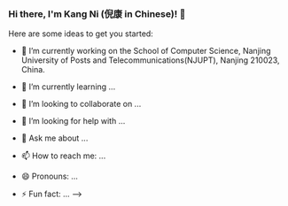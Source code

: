 ### Hi there, I'm Kang Ni (倪康 in Chinese)!  👋


Here are some ideas to get you started:

- 🔭 I’m currently working on the School of Computer Science, Nanjing University of Posts and Telecommunications(NJUPT), Nanjing 210023, China.




- 🌱 I’m currently learning ...
- 👯 I’m looking to collaborate on ...
- 🤔 I’m looking for help with ...
- 💬 Ask me about ...
- 📫 How to reach me: ...
- 😄 Pronouns: ...
- ⚡ Fun fact: ...
-->
